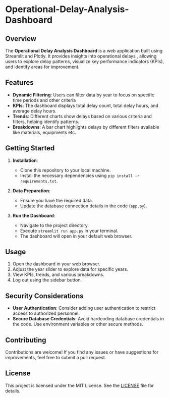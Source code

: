 # Operational-Delay-Analysis-Dashboard

## Overview

The **Operational Delay Analysis Dashboard** is a web application built using Streamlit and Plotly. It provides insights into operational delays , allowing users to explore delay patterns, visualize key performance indicators (KPIs), and identify areas for improvement.

## Features

- **Dynamic Filtering**: Users can filter data by year to focus on specific time periods and other criteria
- **KPIs**: The dashboard displays total delay count, total delay hours, and average delay hours.
- **Trends**: Different charts show delays based on various criteria and filters, helping identify patterns.
- **Breakdowns**: A bar chart highlights delays by different filters available like materials, equipments etc.

## Getting Started

1. **Installation**:
   - Clone this repository to your local machine.
   - Install the necessary dependencies using `pip install -r requirements.txt`.

2. **Data Preparation**:
   - Ensure you have the required data.
   - Update the database connection details in the code (`app.py`).

3. **Run the Dashboard**:
   - Navigate to the project directory.
   - Execute `streamlit run app.py` in your terminal.
   - The dashboard will open in your default web browser.

## Usage

1. Open the dashboard in your web browser.
2. Adjust the year slider to explore data for specific years.
3. View KPIs, trends, and various breakdowns.
4. Log out using the sidebar button.

## Security Considerations

- **User Authentication**: Consider adding user authentication to restrict access to authorized personnel.
- **Secure Database Credentials**: Avoid hardcoding database credentials in the code. Use environment variables or other secure methods.

## Contributing

Contributions are welcome! If you find any issues or have suggestions for improvements, feel free to submit a pull request.

## License

This project is licensed under the MIT License. See the [LICENSE](LICENSE) file for details.

